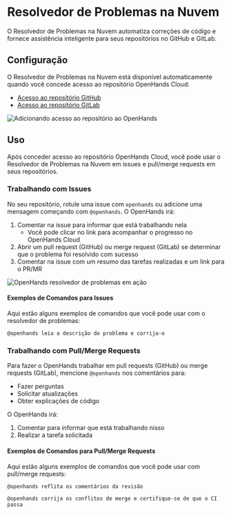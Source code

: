 # Resolvedor de Problemas na Nuvem

O Resolvedor de Problemas na Nuvem automatiza correções de código e fornece assistência inteligente para seus repositórios no GitHub e GitLab.

## Configuração

O Resolvedor de Problemas na Nuvem está disponível automaticamente quando você concede acesso ao repositório OpenHands Cloud:
- [Acesso ao repositório GitHub](./github-installation#adding-repository-access)
- [Acesso ao repositório GitLab](./gitlab-installation#adding-repository-access)

![Adicionando acesso ao repositório ao OpenHands](/img/cloud/add-repo.png)

## Uso

Após conceder acesso ao repositório OpenHands Cloud, você pode usar o Resolvedor de Problemas na Nuvem em issues e pull/merge requests em seus repositórios.

### Trabalhando com Issues

No seu repositório, rotule uma issue com `openhands` ou adicione uma mensagem começando com `@openhands`. O OpenHands irá:
1. Comentar na issue para informar que está trabalhando nela
   - Você pode clicar no link para acompanhar o progresso no OpenHands Cloud
2. Abrir um pull request (GitHub) ou merge request (GitLab) se determinar que o problema foi resolvido com sucesso
3. Comentar na issue com um resumo das tarefas realizadas e um link para o PR/MR

![OpenHands resolvedor de problemas em ação](/img/cloud/issue-resolver.png)

#### Exemplos de Comandos para Issues

Aqui estão alguns exemplos de comandos que você pode usar com o resolvedor de problemas:

```
@openhands leia a descrição do problema e corrija-o
```

### Trabalhando com Pull/Merge Requests

Para fazer o OpenHands trabalhar em pull requests (GitHub) ou merge requests (GitLab), mencione `@openhands` nos comentários para:
- Fazer perguntas
- Solicitar atualizações
- Obter explicações de código

O OpenHands irá:
1. Comentar para informar que está trabalhando nisso
2. Realizar a tarefa solicitada

#### Exemplos de Comandos para Pull/Merge Requests

Aqui estão alguns exemplos de comandos que você pode usar com pull/merge requests:

```
@openhands reflita os comentários da revisão
```

```
@openhands corrija os conflitos de merge e certifique-se de que o CI passa
```
